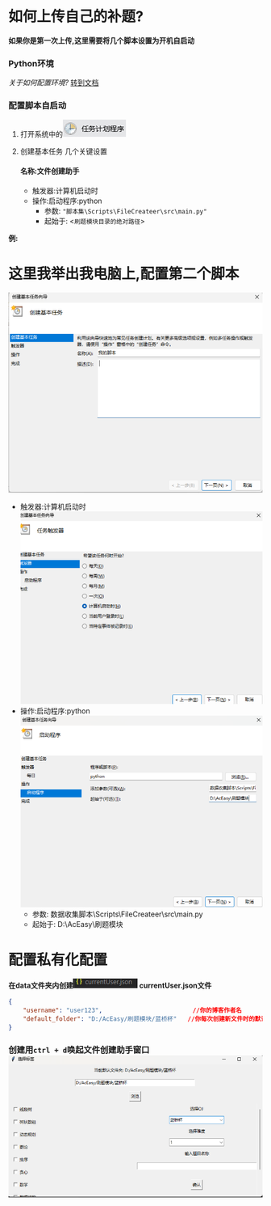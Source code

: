 # 如何上传自己的补题?
**如果你是第一次上传,这里需要将几个脚本设置为开机自启动**

###  Python环境
*关于如何配置环境?*
[转到文档](../数据收集脚本/README.md)
### 配置脚本自启动
1. 打开系统中的![img_1.png](img_1.png)
2. 创建基本任务
    几个关键设置

    #### 名称:文件创建助手
    - 触发器:计算机启动时
    - 操作:启动程序:python
      - 参数: `"脚本集\Scripts\FileCreateer\src\main.py"`
      - 起始于: <`刷题模块目录的绝对路径`>

**例:** 

# **这里我举出我电脑上,配置第二个脚本**

![img_2.png](img_2.png)
- 触发器:计算机启动时![alt text](image.png)
- 操作:启动程序:python ![alt text](image-1.png)
  - 参数: 数据收集脚本\Scripts\FileCreateer\src\main.py
  - 起始于: D:\AcEasy\刷题模块

# 配置私有化配置
**在data文件夹内创建![alt text](image-2.png) currentUser.json文件**
```json
{
    "username": "user123",                         //你的博客作者名
    "default_folder": "D:/AcEasy/刷题模块/蓝桥杯"   //你每次创建新文件时的默认文件夹目录
}
```
### 创建用`ctrl + d`唤起文件创建助手窗口![alt text](image-3.png)